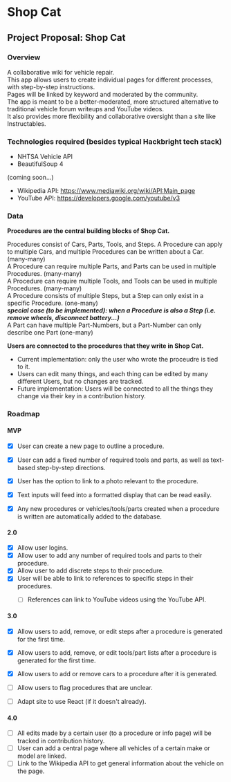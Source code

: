 # Shop Cat

## Project Proposal: Shop Cat

### Overview

A collaborative wiki for vehicle repair.<br>
This app allows users to create individual pages for different processes, with step-by-step instructions.<br>
Pages will be linked by keyword and moderated by the community.<br>
The app is meant to be a better-moderated, more structured alternative to traditional vehicle forum writeups and YouTube videos.<br>
It also provides more flexibility and collaborative oversight than a site like Instructables.

### Technologies required (besides typical Hackbright tech stack)

- NHTSA Vehicle API
- BeautifulSoup 4

(coming soon...)
- Wikipedia API: https://www.mediawiki.org/wiki/API:Main_page</li>
- YouTube API: https://developers.google.com/youtube/v3</li>

### Data

**Procedures are the central building blocks of Shop Cat.**

Procedures consist of Cars, Parts, Tools, and Steps.
A Procedure can apply to multiple Cars, and multiple Procedures can be written about a Car. (many-many)  
A Procedure can require multiple Parts, and Parts can be used in multiple Procedures. (many-many)  
A Procedure can require multiple Tools, and Tools can be used in multiple Procedures. (many-many)  
A Procedure consists of multiple Steps, but a Step can only exist in a specific Procedure. (one-many)  
	***special case (to be implemented): when a Procedure is also a Step (i.e. remove wheels, disconnect battery...)***  
A Part can have multiple Part-Numbers, but a Part-Number can only describe one Part (one-many)

**Users are connected to the procedures that they write in Shop Cat.**   
- Current implementation: only the user who wrote the proceudre is tied to it.
- Users can edit many things, and each thing can be edited by many different Users, but no changes are tracked.
- Future implementation: Users will be connected to all the things they change via their key in a contribution history.

### Roadmap

#### MVP

- [x] User can create a new page to outline a procedure.
- [x] User can add a fixed number of required tools and parts, as well as text-based step-by-step directions.
- [x] User has the option to link to a photo relevant to the procedure.
- [x] Text inputs will feed into a formatted display that can be read easily. 
- [x] Any new procedures or vehicles/tools/parts created when a procedure is written are automatically added to the database. 


#### 2.0

- [x] Allow user logins.
- [x] Allow user to add any number of required tools and parts to their procedure.
- [x] Allow user to add discrete steps to their procedure.
- [x] User will be able to link to references to specific steps in their procedures.
    - [ ] References can link to YouTube videos using the YouTube API.


#### 3.0

- [x] Allow users to add, remove, or edit steps after a procedure is generated for the first time.
- [x] Allow users to add, remove, or edit tools/part lists after a procedure is generated for the first time.
- [x] Allow users to add or remove cars to a procedure after it is generated.
- [ ] Allow users to flag procedures that are unclear.
- [ ] Adapt site to use React (if it doesn't already).


#### 4.0

- [ ] All edits made by a certain user (to a procedure or info page) will be tracked in contribution history.
- [ ] User can add a central page where all vehicles of a certain make or model are linked.
- [ ] Link to the Wikipedia API to get general information about the vehicle on the page.
